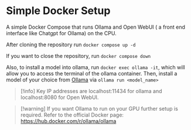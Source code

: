 # Simple Docker Setup

A simple Docker Compose that runs Ollama and Open WebUI ( a front end interface like Chatgpt for Ollama) on the CPU.

After cloning the repository run `docker compose up -d`

If you want to close the repository, run `docker compose down`

Also, to install a model into ollama, run `docker exec ollama -it`, which will allow you to access the terminal of the ollama container. Then, install a model of your choice from [Ollama](https://ollama.com/library) via `ollama run <model_name>`

> [!info] Key IP addresses are localhost:11434 for ollama and localhost:8080 for Open WebUI.

> [!warning] If you want Ollama to run on your GPU further setup is required. Refer to the official Docker page: https://hub.docker.com/r/ollama/ollama

